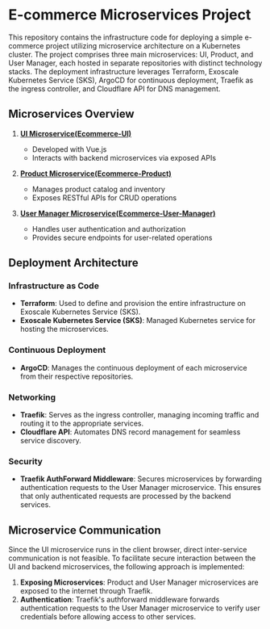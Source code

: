 # E-commerce Microservices Project

This repository contains the infrastructure code for deploying a simple e-commerce project utilizing microservice architecture on a Kubernetes cluster. The project comprises three main microservices: UI, Product, and User Manager, each hosted in separate repositories with distinct technology stacks. The deployment infrastructure leverages Terraform, Exoscale Kubernetes Service (SKS), ArgoCD for continuous deployment, Traefik as the ingress controller, and Cloudflare API for DNS management.

## Microservices Overview

1. [**UI Microservice(Ecommerce-UI)**](https://github.com/hamidreza-ygh/ecommerce-ui)
   - Developed with Vue.js
   - Interacts with backend microservices via exposed APIs

2. [**Product Microservice(Ecommerce-Product)**](https://github.com/hamidreza-ygh/ecommerce-product)
   - Manages product catalog and inventory
   - Exposes RESTful APIs for CRUD operations

3. [**User Manager Microservice(Ecommerce-User-Manager)**](https://github.com/hamidreza-ygh/ecommerce-user-manager)
   - Handles user authentication and authorization
   - Provides secure endpoints for user-related operations

## Deployment Architecture

### Infrastructure as Code

- **Terraform**: Used to define and provision the entire infrastructure on Exoscale Kubernetes Service (SKS).
- **Exoscale Kubernetes Service (SKS)**: Managed Kubernetes service for hosting the microservices.

### Continuous Deployment

- **ArgoCD**: Manages the continuous deployment of each microservice from their respective repositories.

### Networking

- **Traefik**: Serves as the ingress controller, managing incoming traffic and routing it to the appropriate services.
- **Cloudflare API**: Automates DNS record management for seamless service discovery.

### Security

- **Traefik AuthForward Middleware**: Secures microservices by forwarding authentication requests to the User Manager microservice. This ensures that only authenticated requests are processed by the backend services.

## Microservice Communication

Since the UI microservice runs in the client browser, direct inter-service communication is not feasible. To facilitate secure interaction between the UI and backend microservices, the following approach is implemented:

1. **Exposing Microservices**: Product and User Manager microservices are exposed to the internet through Traefik.
2. **Authentication**: Traefik's authforward middleware forwards authentication requests to the User Manager microservice to verify user credentials before allowing access to other services.
